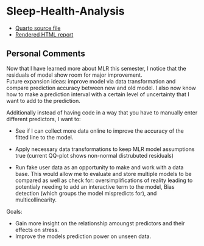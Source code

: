 # Sleep-Health-Analysis

- [Quarto source file](code/sleep-and-health-analysis.qmd)
- [Rendered HTML report](https://cheyenne232025s.github.io/Sleep-Health-Analysis/sleep-and-health-analysis.html)


## Personal Comments
Now that I have learned more about MLR this semester, I notice that the residuals of model show room for major improvement.<br>
Future expansion ideas: improve model via data transformation and compare prediction accuracy between new and old model. I also now know how to make a prediction interval with a certain level of uncertainty that I want to add to the prediction. <br>

Additionally instead of having code in a way that you have to manually enter different predictors, I want to: <br>

- See if I can collect more data online to improve the accuracy of the fitted line to the model.
- Apply necessary data transformations to keep MLR model assumptions true (current QQ-plot shows non-normal distrubuted residuals)

- Run fake user data as an opportunity to make and work with a data base. This would allow me to evaluate and store multiple models to be compared as well as check for: oversimplifications of reality leading to potentialy needing to add an interactive term to the model, Bias detection (which groups the model mispredicts for), and multicollinearity.

Goals: <br>
- Gain more insight on the relationship amoungst predictors and their effects on stress.
- Improve the models prediction power on unseen data.
